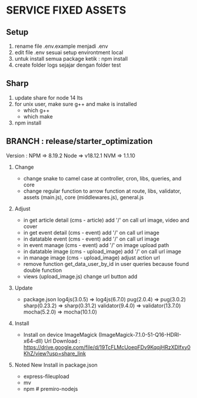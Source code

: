 SERVICE FIXED ASSETS
==============

Setup
------------

1. rename file .env.example menjadi .env
2. edit file .env sesuai setup environtment local
3. untuk install semua package ketik : npm install
4. create folder logs sejajar dengan folder test

Sharp
------------
1. update share for node 14 lts
2. for unix user, make sure g++ and make is installed
    - which g++
    - which make
3. npm install

BRANCH : release/starter_optimization
-------------------------------------
Version :
NPM  => 8.19.2
Node => v18.12.1
NVM  => 1.1.10

1. Change
   - change snake to camel case at controller, cron, libs, queries, and core
   - change regular function to arrow function at route, libs, validator, assets (main.js), core (middlewares.js), general.js

2. Adjust
   - in get article detail (cms - article) add '/' on call url image, video and cover
   - in get event detail (cms - event)  add '/' on call url image
   - in datatable event (cms - event) add '/' on call url image
   - in event manage (cms - event) add '/' on image upload path
   - in datatable image (cms - upload_image) add '/' on call url image
   - in manage image (cms - upload_image) adjust action url
   - remove function get_data_user_by_id in user queries because found double function
   - views (upload_image.js) change url button add

3. Update
   - package.json
     log4js(3.0.5) => log4js(6.7.0)
     pug(2.0.4) => pug(3.0.2)
     sharp(0.23.2) => sharp(0.31.2)
     validator(9.4.0) => validator(13.7.0)
     mocha(5.2.0) => mocha(10.1.0)

4. Install
   - Install on device ImageMagick (ImageMagick-7.1.0-51-Q16-HDRI-x64-dll)
     Url Download : https://drive.google.com/file/d/19TcFLMcUoepFDv9KqqjHRzXDIfxy0KhZ/view?usp=share_link

5. Noted 
   New Install in package.json
   - express-fileupload
   - mv
   - npm #   p r e m i r o - n o d e j s  
 
